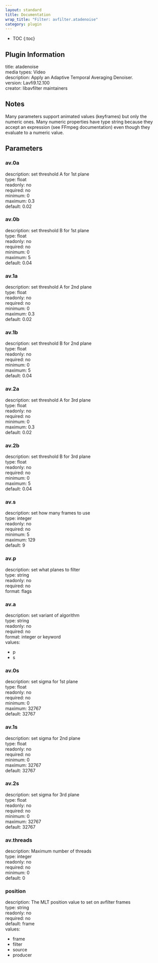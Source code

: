 ```yaml
---
layout: standard
title: Documentation
wrap_title: "Filter: avfilter.atadenoise"
category: plugin
---
```

* TOC
{:toc}

## Plugin Information

title: atadenoise  
media types:
Video  
description: Apply an Adaptive Temporal Averaging Denoiser.  
version: Lavfi9.12.100  
creator: libavfilter maintainers  

## Notes

Many parameters support animated values (keyframes) but only the numeric ones. Many numeric properties have type string because they accept an expression (see FFmpeg documentation) even though they evaluate to a numeric value.

## Parameters

### av.0a

  
description:
set threshold A for 1st plane  
type: float  
readonly: no  
required: no  
minimum: 0  
maximum: 0.3  
default: 0.02  

### av.0b

  
description:
set threshold B for 1st plane  
type: float  
readonly: no  
required: no  
minimum: 0  
maximum: 5  
default: 0.04  

### av.1a

  
description:
set threshold A for 2nd plane  
type: float  
readonly: no  
required: no  
minimum: 0  
maximum: 0.3  
default: 0.02  

### av.1b

  
description:
set threshold B for 2nd plane  
type: float  
readonly: no  
required: no  
minimum: 0  
maximum: 5  
default: 0.04  

### av.2a

  
description:
set threshold A for 3rd plane  
type: float  
readonly: no  
required: no  
minimum: 0  
maximum: 0.3  
default: 0.02  

### av.2b

  
description:
set threshold B for 3rd plane  
type: float  
readonly: no  
required: no  
minimum: 0  
maximum: 5  
default: 0.04  

### av.s

  
description:
set how many frames to use  
type: integer  
readonly: no  
required: no  
minimum: 5  
maximum: 129  
default: 9  

### av.p

  
description:
set what planes to filter  
type: string  
readonly: no  
required: no  
format: flags  

### av.a

  
description:
set variant of algorithm  
type: string  
readonly: no  
required: no  
format: integer or keyword  
values:  

* p
* s

### av.0s

  
description:
set sigma for 1st plane  
type: float  
readonly: no  
required: no  
minimum: 0  
maximum: 32767  
default: 32767  

### av.1s

  
description:
set sigma for 2nd plane  
type: float  
readonly: no  
required: no  
minimum: 0  
maximum: 32767  
default: 32767  

### av.2s

  
description:
set sigma for 3rd plane  
type: float  
readonly: no  
required: no  
minimum: 0  
maximum: 32767  
default: 32767  

### av.threads

  
description:
Maximum number of threads  
type: integer  
readonly: no  
required: no  
minimum: 0  
default: 0  

### position

  
description:
The MLT position value to set on avfilter frames  
type: string  
readonly: no  
required: no  
default: frame  
values:  

* frame
* filter
* source
* producer

